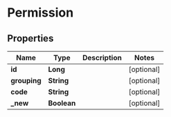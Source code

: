 # Permission

## Properties
Name | Type | Description | Notes
------------ | ------------- | ------------- | -------------
**id** | **Long** |  |  [optional]
**grouping** | **String** |  |  [optional]
**code** | **String** |  |  [optional]
**_new** | **Boolean** |  |  [optional]
